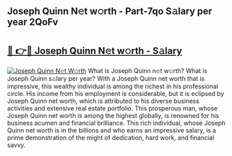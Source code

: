## Joseph Quinn N𝚎t w𝚘rth - Part-7qo S𝚊lary per year 2QoFv

# <h2><a href="http://gc4b9ki.nevu.top/?p=Joseph+Quinn">🔗 👉🔴 Joseph Quinn N𝚎t w𝚘rth - S𝚊lary</a></h2>

[![Joseph Quinn N𝚎t W𝚘rth](https://i.imgur.com/Oavwk0R.jpeg)](http://gc4b9ki.nevu.top/?p=Joseph+Quinn)
What is Joseph Quinn n𝚎t w𝚘rth? What is Joseph Quinn s𝚊lary per year?
With a Joseph Quinn net worth that is impressive, this wealthy individual is among the richest in his professional circle. His income from his employment is considerable, but it is eclipsed by Joseph Quinn net worth, which is attributed to his diverse business activities and extensive real estate portfolio. This prosperous man, whose Joseph Quinn net worth is among the highest globally, is renowned for his business acumen and financial brilliance. This rich individual, whose Joseph Quinn net worth is in the billions and who earns an impressive salary, is a prime demonstration of the might of dedication, hard work, and financial savvy.
